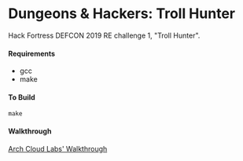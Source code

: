 # Dungeons & Hackers: Troll Hunter
Hack Fortress DEFCON 2019 RE challenge 1, "Troll Hunter".

#### Requirements
* gcc
* make

#### To Build
```
make
```
#### Walkthrough
[Arch Cloud Labs' Walkthrough](https://www.archcloudlabs.com/projects/re-1/)
